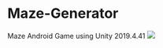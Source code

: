 # Maze-Generator
Maze Android Game using Unity 2019.4.41
![](https://github.com/SaraAkmal/Maze-Generator/Assets/Scenes/preview.gif)
